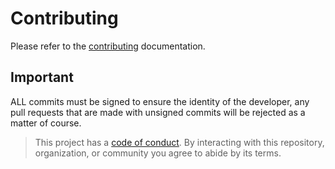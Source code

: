# Contributing

Please refer to the
[contributing](https://github.com/WolfSoftware/contributing)
documentation.

## Important

ALL commits must be signed to ensure the identity of the developer, any pull
requests that are made with unsigned commits will be rejected as a matter of
course.

> This project has a [code of conduct](CODE_OF_CONDUCT.md). By interacting
with this repository, organization, or community you agree to abide by its terms.
